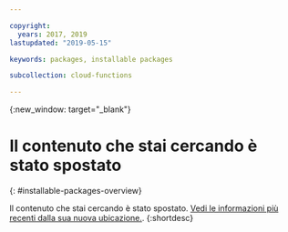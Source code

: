 ```yaml
---

copyright:
  years: 2017, 2019
lastupdated: "2019-05-15"

keywords: packages, installable packages

subcollection: cloud-functions

---
```


{:new_window: target="_blank"}
# Il contenuto che stai cercando è stato spostato
{: #installable-packages-overview}

Il contenuto che stai cercando è stato spostato. [Vedi le informazioni più recenti dalla sua nuova ubicazione.](/docs/openwhisk?topic=cloud-functions-pkg_ov).
{:shortdesc}
